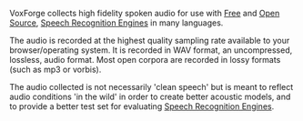 VoxForge collects high fidelity spoken audio for use with [Free] and [Open Source], 
[Speech Recognition Engines] in many languages.  

The audio is recorded at the highest quality sampling rate available to your 
browser/operating system.  It is recorded in WAV format, an uncompressed, lossless, 
audio format.  Most open corpora are recorded in lossy formats (such as mp3 or vorbis).

The audio collected is not necessarily 'clean speech' but is meant to
reflect audio conditions 'in the wild' in order to create better acoustic 
models, and to provide a better test set for evaluating [Speech Recognition Engines].

[Free]: /faq/what-is-free-software
[Open Source]: /faq/what-is-open-source-software
[Speech Recognition Engines]: /faq/what-is-the-difference-between-a-speech-recognition-engine-and-a-speech-recognition-system
[Record yourself reading some text]: /en/read
